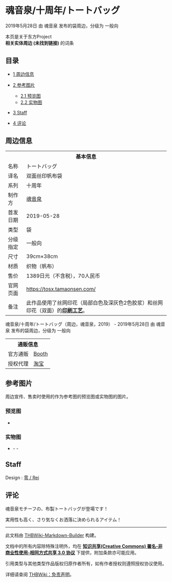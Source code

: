 # 魂音泉/十周年/トートバッグ

<!-- source html: G:\repos\THBWiki-Markdown-Builder\THBWikiMarkdown\Temp\main\c\c6\ns0%3A%E9%AD%82%E9%9F%B3%E6%B3%89%2F%E5%8D%81%E5%91%A8%E5%B9%B4%2F%E3%83%88%E3%83%BC%E3%83%88%E3%83%90%E3%83%83%E3%82%B0.html -->

2019年5月28日 由 魂音泉  发布的袋周边，分级为 一般向

本页是关于东方Project  
 **相关实体周边 (未找到链接)** 的词条
## 目录

- [1 周边信息](#周边信息)
- [2 参考图片](#参考图片)

  - [2.1 预览图](#预览图)
  - [2.2 实物图](#实物图)



- [3 Staff](#Staff)
- [4 评论](#评论)




## 周边信息

<table><tbody><tr><th colspan="2">基本信息</th></tr><tr><td class="label">名称</td><td> トートバッグ </td></tr><tr><td class="label">译名</td><td> 双面丝印帆布袋 </td></tr><tr><td class="label">系列</td><td> 十周年 </td></tr><tr><td class="label">制作方</td><td><a href="./魂音泉.md" title="魂音泉">魂音泉</a></td></tr><tr><td class="label">首发日期</td><td>2019-05-28</td></tr><tr><td class="label">类型</td><td>袋</td></tr><tr><td class="label">分级指定</td><td>一般向</td></tr><tr><td class="label">尺寸</td><td>39cm×38cm</td></tr><tr><td class="label">材质</td><td>织物（帆布）</td></tr><tr><td class="label">售价</td><td>1389日元（不含税），70人民币</td></tr>
<tr><td class="label">官网页面</td><td><a rel="nofollow" class="external free" href="https://tosx.tamaonsen.com/">https://tosx.tamaonsen.com/</a></td></tr><tr><td class="label">备注</td><td>此作品使用了丝网印花（局部白色及深灰色2色胶浆）和丝网印花（双面）的<b><a href="/index.php?title=%E5%8D%B0%E5%88%B7%E5%B7%A5%E8%89%BA&amp;action=edit&amp;redlink=1" class="new" title="印刷工艺（页面不存在）">印刷工艺</a></b>。</td></tr></tbody></table>

魂音泉/十周年/トートバッグ（周边，魂音泉，2019） - 2019年5月28日 由 魂音泉  发布的袋周边，分级为 一般向

<table><tbody><tr><th colspan="3">通贩信息</th></tr><tr><td class="label">官方通贩</td><td colspan="2"><a rel="nofollow" class="external text" href="https://tamaonsen-556.booth.pm/items/1632051">Booth</a></td></tr><tr><td class="label">授权代理</td><td colspan="2"><a rel="nofollow" class="external text" href="https://item.taobao.com/item.htm?spm=a2126o.11854294.0.0.82974831qamFV8&amp;id=594984713770&amp;qq-pf-to=pcqq.group">淘宝</a></td></tr></tbody></table>


## 参考图片
  
周边宣传、售卖时使用的作为参考图的预览图或实物图的图片。
  

### 预览图
- [](./文件-魂音泉／十周年／トートバッグ预览图1.jpg.md)

### 实物图
- [](./文件-魂音泉／十周年／トートバッグ实物图1.jpg.md)- [](./文件-魂音泉／十周年／トートバッグ实物图2.jpg.md)- [](./文件-魂音泉／十周年／トートバッグ实物图3.jpg.md)

## Staff
Design
: [零 / Rei](./零（同人专辑）.md)

## 评论

  
魂音泉モチーフの、布製トートバッグが登場です！  

  

実用性も高く、さり気なくお洒落に決められるアイテム！
  






---

此文档由 [THBWiki-Markdown-Builder](https://github.com/Delsin-Yu/THBWiki-Markdown-Builder) 构建。

文档中的所有内容除特殊注明外，均在 [**知识共享(Creative Commons) 署名-非商业性使用-相同方式共享 3.0 协议**](https://creativecommons.org/licenses/by-sa/3.0/deed.zh-hans) 下提供，附加条款亦可能应用。

引用类型与其他类型作品版权归原作者所有，如有作者授权则遵照授权协议使用。

详细请查阅 [THBWiki：免责声明](https://thbwiki.cc/THBWiki:%E5%85%8D%E8%B4%A3%E5%A3%B0%E6%98%8E)。

